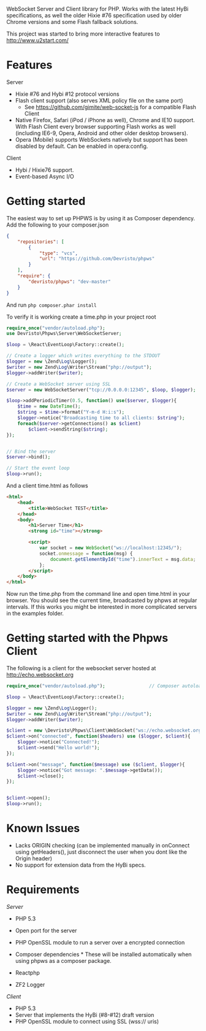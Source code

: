 WebSocket Server and Client library for PHP. Works with the latest HyBi specifications, as well the older Hixie #76 specification used by older Chrome versions and some Flash fallback solutions.

This project was started to bring more interactive features to http://www.u2start.com/

Features
============
Server
  * Hixie #76 and Hybi #12 protocol versions
  * Flash client support (also serves XML policy file on the same port)
     * See https://github.com/gimite/web-socket-js for a compatible Flash Client
  * Native Firefox, Safari (iPod / iPhone as well), Chrome and IE10 support. With Flash Client every browser supporting Flash works as well (including IE6-9, Opera, Android and other older desktop browsers).
  * Opera (Mobile) supports WebSockets natively but support has been disabled by default. Can be enabled in opera:config.

Client
  * Hybi / Hixie76 support.
  * Event-based Async I/O


Getting started
=================
The easiest way to set up PHPWS is by using it as Composer dependency. Add the following to your composer.json

```json
{
    "repositories": [
        {
            "type": "vcs",
            "url": "https://github.com/Devristo/phpws"
        }
    ],
    "require": {
        "devristo/phpws": "dev-master"
    }
}
```

And run ```php composer.phar install```

To verify it is working create a time.php in your project root
```php
require_once("vendor/autoload.php");
use Devristo\Phpws\Server\WebSocketServer;

$loop = \React\EventLoop\Factory::create();

// Create a logger which writes everything to the STDOUT
$logger = new \Zend\Log\Logger();
$writer = new Zend\Log\Writer\Stream("php://output");
$logger->addWriter($writer);

// Create a WebSocket server using SSL
$server = new WebSocketServer("tcp://0.0.0.0:12345", $loop, $logger);

$loop->addPeriodicTimer(0.5, function() use($server, $logger){
    $time = new DateTime();
    $string = $time->format("Y-m-d H:i:s");
    $logger->notice("Broadcasting time to all clients: $string");
    foreach($server->getConnections() as $client)
        $client->sendString($string);
});


// Bind the server
$server->bind();

// Start the event loop
$loop->run();
```

And a client time.html as follows
```html
<html>
    <head>
        <title>WebSocket TEST</title>
    </head>
    <body>
        <h1>Server Time</h1>
        <strong id="time"></strong>

        <script>
            var socket = new WebSocket("ws://localhost:12345/");
            socket.onmessage = function(msg) {
                document.getElementById("time").innerText = msg.data;
            };
        </script>
    </body>
</html>
```
Now run the time.php from the command line and open time.html in your browser. You should see the current time, broadcasted
by phpws at regular intervals. If this works you might be interested in more complicated servers in the examples folder.

Getting started with the Phpws Client
=======================================
The following is a client for the websocket server hosted at http://echo.websocket.org

```php
require_once("vendor/autoload.php");                // Composer autoloader

$loop = \React\EventLoop\Factory::create();

$logger = new \Zend\Log\Logger();
$writer = new Zend\Log\Writer\Stream("php://output");
$logger->addWriter($writer);

$client = new \Devristo\Phpws\Client\WebSocket("ws://echo.websocket.org/?encoding=text", $loop, $logger);
$client->on("connected", function($headers) use ($logger, $client){
    $logger->notice("Connected!");
    $client->send("Hello world!");
});

$client->on("message", function($message) use ($client, $logger){
    $logger->notice("Got message: ".$message->getData());
    $client->close();
});


$client->open();
$loop->run();
```


Known Issues
==================
  * Lacks ORIGIN checking (can be implemented manually in onConnect using getHeaders(), just disconnect the user when you dont like the Origin header)
  * No support for extension data from the HyBi specs.

Requirements
=================
*Server*
 * PHP 5.3
 * Open port for the server
 * PHP OpenSSL module to run a server over a encrypted connection

* Composer dependencies *
These will be installed automatically when using phpws as a composer package.

 * Reactphp
 * ZF2 Logger

*Client*
 * PHP 5.3
 * Server that implements the HyBi (#8-#12) draft version
 * PHP OpenSSL module to connect using SSL (wss:// uris)

